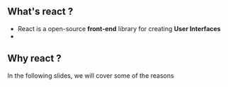 ## What's react ?

* React is a open-source **front-end** library for creating **User Interfaces**
* 

## Why react ?
In the following slides, we will cover some of the reasons
